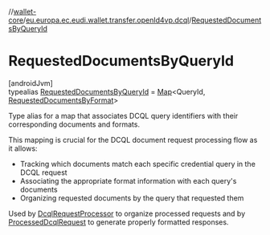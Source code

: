 //[wallet-core](../../../index.md)/[eu.europa.ec.eudi.wallet.transfer.openId4vp.dcql](../index.md)/[RequestedDocumentsByQueryId](index.md)

# RequestedDocumentsByQueryId

[androidJvm]\
typealias [RequestedDocumentsByQueryId](index.md) = [Map](https://kotlinlang.org/api/latest/jvm/stdlib/kotlin-stdlib/kotlin.collections/-map/index.html)&lt;QueryId, [RequestedDocumentsByFormat](../-requested-documents-by-format/index.md)&gt;

Type alias for a map that associates DCQL query identifiers with their corresponding documents and formats.

This mapping is crucial for the DCQL document request processing flow as it allows:

- 
   Tracking which documents match each specific credential query in the DCQL request
- 
   Associating the appropriate format information with each query's documents
- 
   Organizing requested documents by the query that requested them

Used by [DcqlRequestProcessor](../-dcql-request-processor/index.md) to organize processed requests and by [ProcessedDcqlRequest](../-processed-dcql-request/index.md) to generate properly formatted responses.
